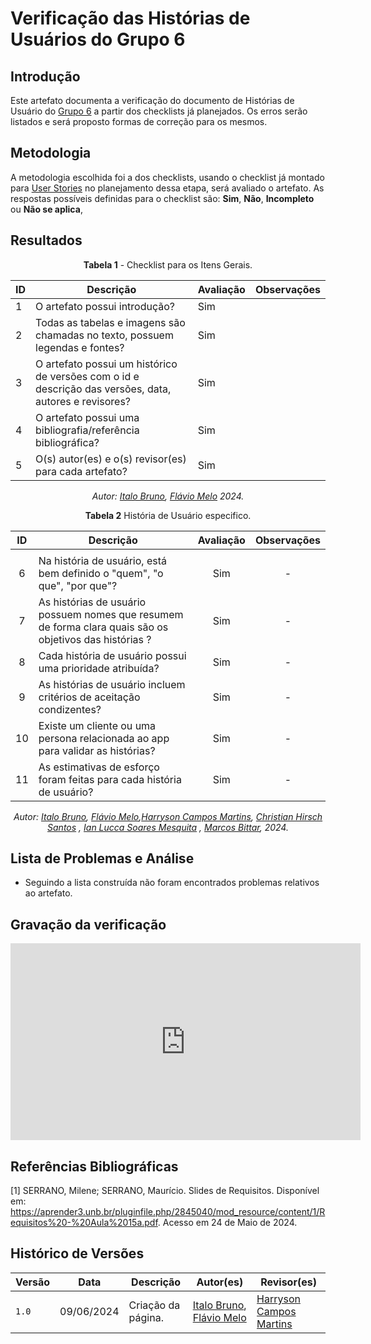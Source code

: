 # Verificação das Histórias de Usuários do Grupo 6

## Introdução

Este artefato documenta a verificação do documento de Histórias de Usuário do [Grupo 6](https://requisitos-de-software.github.io/2024.1-Firefox/) a partir dos checklists já planejados. Os erros serão listados e será proposto formas de correção para os mesmos.


## Metodologia

A metodologia escolhida foi a dos checklists, usando o checklist já montado para [User Stories](docs/Verificacao/entrega4/planejamento_entr_4.md) no planejamento dessa etapa, será avaliado o artefato. As respostas possíveis definidas para o checklist são:
**Sim**, **Não**, **Incompleto** ou **Não se aplica**, 


## Resultados

<center>

**Tabela 1** - Checklist para os Itens Gerais.

| ID  | Descrição                                                                                              | Avaliação | Observações |
| --- | ------------------------------------------------------------------------------------------------------ | --------- | ----------- |
| 1   | O artefato possui introdução?                                                                          |   Sim        |             |
| 2   | Todas as tabelas e imagens são chamadas no texto, possuem legendas e fontes?                                      |  Sim         |             |
| 3   | O artefato possui um histórico de versões com o id e descrição das versões, data, autores e revisores? |   Sim        |             |
| 4   |     O artefato possui uma bibliografia/referência bibliográfica?                            |   Sim        |             |
| 5 |  O(s) autor(es) e o(s) revisor(es) para cada artefato?	 | Sim |


_Autor: [Italo Bruno](https://github.com/Italobrunom), [Flávio Melo](https://github.com/flavioovatsug) 2024._

</center>

<font><p style="text-align: center">**Tabela 2**  História de Usuário especifico.</p></font>

<center>

| ID  | Descrição                                                                                                                                 | Avaliação  | Observações |
| :-: | ----------------------------------------------------------------------------------------------------------------------------------------- | :--------: | :---------: |
|     | 
|  6  | Na história de usuário, está bem definido o "quem", "o que", "por que"?                          |    Sim     |      -      |
|  7  | As histórias de usuário possuem nomes que resumem de forma clara quais são os objetivos das histórias ?                          | Sim |      -      |
|  8  | 	Cada história de usuário possui uma prioridade atribuída?                                                                                 |    Sim     |      -      |
|  9  | As histórias de usuário incluem critérios de aceitação condizentes?    |    Sim     |      -      |
| 10 | Existe um cliente ou uma persona relacionada ao app para validar as histórias?	 | Sim | - |
| 11 | As estimativas de esforço foram feitas para cada história de usuário? | Sim | - |


_Autor: [Italo Bruno](https://github.com/Italobrunom), [Flávio Melo](https://github.com/flavioovatsug),[Harryson Campos Martins](https://github.com/harry-cmartin), [Christian Hirsch Santos](https://github.com/crstyhs)    , [Ian Lucca Soares Mesquita](https://github.com/IanLucca12)                               , [Marcos Bittar](https://github.com/Bittarx), 2024._


</center>


## Lista de Problemas e Análise 

- Seguindo a lista construída não foram encontrados problemas relativos ao artefato.


## Gravação da verificação

<center>

<iframe width="560" height="315" src="https://www.youtube.com/embed/BZyBm_rZ-ts?si=HCQQPZSUcMw25pXj" title="YouTube video player" frameborder="0" allow="accelerometer; autoplay; clipboard-write; encrypted-media; gyroscope; picture-in-picture; web-share" referrerpolicy="strict-origin-when-cross-origin" allowfullscreen></iframe>

</center>


## Referências Bibliográficas
[1] SERRANO, Milene; SERRANO, Maurício. Slides de Requisitos. Disponível em: <https://aprender3.unb.br/pluginfile.php/2845040/mod_resource/content/1/Requisitos%20-%20Aula%2015a.pdf>. Acesso em 24 de Maio de 2024.



## Histórico de Versões

| Versão | Data       | Descrição                                   | Autor(es)                                        | Revisor(es)                                      |
| ------ | ---------- | ------------------------------------------- | ------------------------------------------------ | ------------------------------------------------ |
| `1.0`  | 09/06/2024 | Criação da página.                          | [Italo Bruno](https://github.com/Italobrunom), [Flávio Melo](https://github.com/flavioovatsug) | [Harryson Campos Martins](https://github.com/harry-cmartin) |

